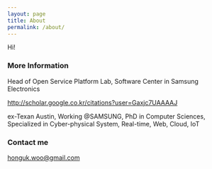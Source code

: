 ```yaml
---
layout: page
title: About
permalink: /about/
---
```


Hi!

### More Information

Head of Open Service Platform Lab, Software Center in Samsung Electronics

http://scholar.google.co.kr/citations?user=Gaxjc7UAAAAJ

ex-Texan Austin, Working @SAMSUNG, PhD in Computer Sciences,
Specialized in Cyber-physical System, Real-time, Web, Cloud, IoT

### Contact me

[honguk.woo@gmail.com](mailto:honguk.woo@gmail.com)

